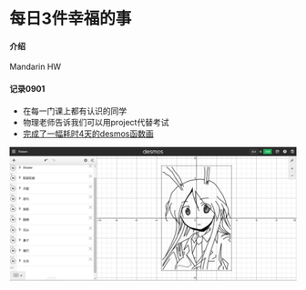 # 每日3件幸福的事

#### 介绍
Mandarin HW

#### 记录0901
- 在每一门课上都有认识的同学
- 物理老师告诉我们可以用project代替考试
- [完成了一幅耗时4天的desmos函数画](https://www.desmos.com/calculator/h36nhfxuph?lang=zh-CN)

<center><img src="../assets/Image/desmos.png"></center>
